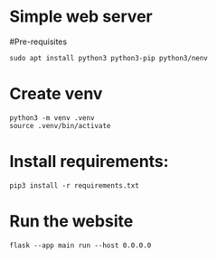 # Simple web server

#Pre-requisites


```
sudo apt install python3 python3-pip python3/nenv
```


# Create venv
```
python3 -m venv .venv
source .venv/bin/activate
```


# Install requirements:

```
pip3 install -r requirements.txt
```

# Run the website

```
flask --app main run --host 0.0.0.0
```
